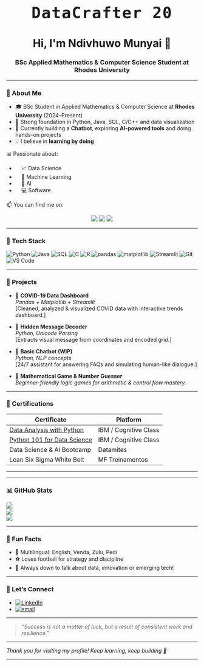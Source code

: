 <h1 align="center" style="font-size: 48px; font-weight: bold; letter-spacing: 2px;">
  <code>DataCrafter 20</code>
</h1>

<h1 align="center">Hi, I'm Ndivhuwo Munyai 👋</h1>
<h3 align="center">BSc Applied Mathematics & Computer Science Student at Rhodes University</h3>

---

### 🧠 About Me
- 🎓 BSc Student in Applied Mathematics & Computer Science at **Rhodes University** (2024–Present)  
- 🧰 Strong foundation in Python, Java, SQL, C/C++ and data visualization  
- 🌱 Currently building a **Chatbot**, exploring **AI-powered tools** and doing hands-on projects  
- 💡 I believe in **learning by doing**

📊 Passionate about:  
- &nbsp;&nbsp;&nbsp;&nbsp;📈 Data Science  
- &nbsp;&nbsp;&nbsp;&nbsp;🤖 Machine Learning  
- &nbsp;&nbsp;&nbsp;&nbsp;🧠 AI 
- &nbsp;&nbsp;&nbsp;&nbsp;💻 Software   

📫 You can find me on: 
<p align="center">
  <a href="mailto:nmunyai11@gmail.com"><img src="https://img.shields.io/badge/Email-nmunyai11@gmail.com-blue?style=flat&logo=gmail"></a>
  <a href="https://www.linkedin.com/in/ndivhuwo-munyai-390a58337"><img src="https://img.shields.io/badge/LinkedIn-Follow-blue?style=flat&logo=linkedin"></a>
  <a href="https://github.com/DataCrafter20"><img src="https://img.shields.io/github/followers/DataCrafter20?label=GitHub&style=social"></a>
</p>

---

### 🔧 Tech Stack

![Python](https://img.shields.io/badge/-Python-3776AB?logo=python&logoColor=white&style=flat)
![Java](https://img.shields.io/badge/-Java-007396?logo=java&logoColor=white&style=flat)
![SQL](https://img.shields.io/badge/-SQL-4479A1?logo=postgresql&logoColor=white&style=flat)
![C](https://img.shields.io/badge/-C-00599C?logo=c&logoColor=white&style=flat)
![R](https://img.shields.io/badge/-R-276DC3?logo=r&logoColor=white&style=flat)
![pandas](https://img.shields.io/badge/-pandas-150458?logo=pandas&logoColor=white&style=flat)
![matplotlib](https://img.shields.io/badge/-matplotlib-11557C?logo=python&logoColor=white&style=flat)
![Streamlit](https://img.shields.io/badge/-Streamlit-FF4B4B?logo=streamlit&logoColor=white&style=flat)
![Git](https://img.shields.io/badge/-Git-F05032?logo=git&logoColor=white&style=flat)
![VS Code](https://img.shields.io/badge/-VSCode-007ACC?logo=visual-studio-code&logoColor=white&style=flat)

---

### 🧠 Projects

- 🎯 **COVID-19 Data Dashboard**  
  *Pandas + Matplotlib + Streamlit*  
  [Cleaned, analyzed & visualized COVID data with interactive trends dashboard.]

- 🔐 **Hidden Message Decoder**  
  *Python, Unicode Parsing*  
  [Extracts visual message from coordinates and encoded grid.]

- 🤖 **Basic Chatbot (WIP)**  
  *Python, NLP concepts*  
  [24/7 assistant for answering FAQs and simulating human-like dialogue.]

- 🧮 **Mathematical Game & Number Guesser**  
  *Beginner-friendly logic games for arithmetic & control flow mastery.*

---

### 💼 Certifications
| Certificate | Platform |
|------------|----------|
| [Data Analysis with Python](https://courses.cognitiveclass.ai/certificates/f798801fd3ad4056aaf5edd22b2a430d) | IBM / Cognitive Class |
| [Python 101 for Data Science](https://courses.cognitiveclass.ai/certificates/95cdd594e740449abaed4e931bb3c735) | IBM / Cognitive Class |
| Data Science & AI Bootcamp | Datamites |
| Lean Six Sigma White Belt | MF Treinamentos |

---

---

### 📊 GitHub Stats
![](https://github-readme-stats.vercel.app/api?username=DataCrafter20&theme=dark&hide_border=false&include_all_commits=false&count_private=false)<br/>
![](https://nirzak-streak-stats.vercel.app/?user=DataCrafter20&theme=dark&hide_border=false)<br/>
![](https://github-readme-stats.vercel.app/api/top-langs/?username=DataCrafter20&theme=dark&hide_border=false&include_all_commits=false&count_private=false&layout=compact)


---

### 🌱 Fun Facts

- 🧩 Multilingual: English, Venda, Zulu, Pedi  
- ⚽ Loves football for strategy and discipline  
- 💬 Always down to talk about data, innovation or emerging tech!  

---

### 🤝 Let’s Connect

- [![LinkedIn](https://img.shields.io/badge/LinkedIn-%230077B5.svg?logo=linkedin&logoColor=white)](https://linkedin.com/in/https://www.linkedin.com/in/ndivhuwo-munyai-390a58337)
- [![email](https://img.shields.io/badge/Email-D14836?logo=gmail&logoColor=white)](mailto:nmunyai11@gmail.com) 

---

> *“Success is not a matter of luck, but a result of consistent work and resilience.”*


---

_Thank you for visiting my profile! Keep learning, keep building 🌟_

---



